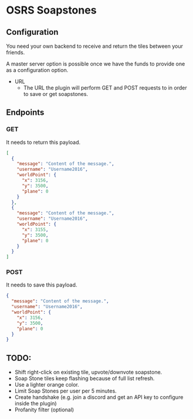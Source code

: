 # OSRS Soapstones
## Configuration
You need your own backend to receive and return the tiles between your friends.

A master server option is possible once we have the funds to provide one as a configuration option.

- URL
  - The URL the plugin will perform GET and POST requests to in order to save or get soapstones.

## Endpoints
### GET
It needs to return this payload.
```json
[
  {
    "message": "Content of the message.",
    "username": "Username2016",
    "worldPoint": {
      "x": 3156,
      "y": 3500,
      "plane": 0
    }
  },
  {
    "message": "Content of the message.",
    "username": "Username2016",
    "worldPoint": {
      "x": 3155,
      "y": 3500,
      "plane": 0
    }
  }
]
```

### POST
It needs to save this payload.
```json
{
  "message": "Content of the message.",
  "username": "Username2016",
  "worldPoint": {
    "x": 3156,
    "y": 3500,
    "plane": 0
  }
}
```

## TODO:
- Shift right-click on existing tile, upvote/downvote soapstone.
- Soap Stone tiles keep flashing because of full list refresh.
- Use a lighter orange color.
- Limit Soap Stones per user per 5 minutes.
- Create handshake (e.g. join a discord and get an API key to configure inside the plugin)
- Profanity filter (optional)